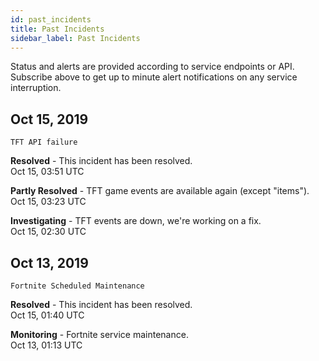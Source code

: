 ```yaml
---
id: past_incidents
title: Past Incidents
sidebar_label: Past Incidents
---
```


Status and alerts are provided according to service endpoints or API.  
Subscribe above to get up to minute alert notifications on any service interruption.

Oct 15, 2019
---

`TFT API failure`

**Resolved** - This incident has been resolved.  
Oct 15, 03:51 UTC

**Partly Resolved** - TFT game events are available again (except "items").  
Oct 15, 03:23 UTC

**Investigating** - TFT events are down, we're working on a fix.  
Oct 15, 02:30 UTC

Oct 13, 2019
---

`Fortnite Scheduled Maintenance`

**Resolved** - This incident has been resolved.  
Oct 15, 01:40 UTC

**Monitoring** - Fortnite service maintenance.  
Oct 13, 01:13 UTC
